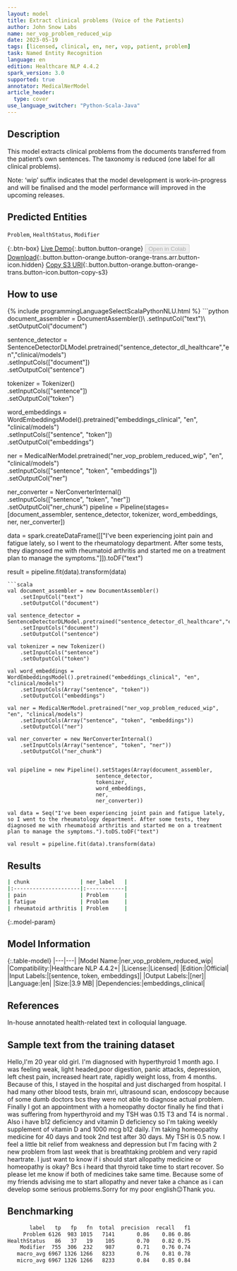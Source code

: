 ```yaml
---
layout: model
title: Extract clinical problems (Voice of the Patients)
author: John Snow Labs
name: ner_vop_problem_reduced_wip
date: 2023-05-19
tags: [licensed, clinical, en, ner, vop, patient, problem]
task: Named Entity Recognition
language: en
edition: Healthcare NLP 4.4.2
spark_version: 3.0
supported: true
annotator: MedicalNerModel
article_header:
  type: cover
use_language_switcher: "Python-Scala-Java"
---
```


## Description

This model extracts clinical problems from the documents transferred from the patient’s own sentences. The taxonomy is reduced (one label for all clinical problems).

Note: ‘wip’ suffix indicates that the model development is work-in-progress and will be finalised and the model performance will improved in the upcoming releases.

## Predicted Entities

`Problem`, `HealthStatus`, `Modifier`

{:.btn-box}
[Live Demo](https://demo.johnsnowlabs.com/healthcare/VOP/){:.button.button-orange}
<button class="button button-orange" disabled>Open in Colab</button>
[Download](https://s3.amazonaws.com/auxdata.johnsnowlabs.com/clinical/models/ner_vop_problem_reduced_wip_en_4.4.2_3.0_1684512630461.zip){:.button.button-orange.button-orange-trans.arr.button-icon.hidden}
[Copy S3 URI](s3://auxdata.johnsnowlabs.com/clinical/models/ner_vop_problem_reduced_wip_en_4.4.2_3.0_1684512630461.zip){:.button.button-orange.button-orange-trans.button-icon.button-copy-s3}

## How to use



<div class="tabs-box" markdown="1">
{% include programmingLanguageSelectScalaPythonNLU.html %}
```python
document_assembler = DocumentAssembler()\
    .setInputCol("text")\
    .setOutputCol("document")

sentence_detector = SentenceDetectorDLModel.pretrained("sentence_detector_dl_healthcare","en","clinical/models")\
    .setInputCols(["document"])\
    .setOutputCol("sentence")

tokenizer = Tokenizer() \
    .setInputCols(["sentence"]) \
    .setOutputCol("token")

word_embeddings = WordEmbeddingsModel().pretrained("embeddings_clinical", "en", "clinical/models")\
    .setInputCols(["sentence", "token"]) \
    .setOutputCol("embeddings")                

ner = MedicalNerModel.pretrained("ner_vop_problem_reduced_wip", "en", "clinical/models") \
    .setInputCols(["sentence", "token", "embeddings"]) \
    .setOutputCol("ner")

ner_converter = NerConverterInternal() \
    .setInputCols(["sentence", "token", "ner"]) \
    .setOutputCol("ner_chunk")
pipeline = Pipeline(stages=[document_assembler,
                            sentence_detector,
                            tokenizer,
                            word_embeddings,
                            ner,
                            ner_converter])

data = spark.createDataFrame([["I've been experiencing joint pain and fatigue lately, so I went to the rheumatology department. After some tests, they diagnosed me with rheumatoid arthritis and started me on a treatment plan to manage the symptoms."]]).toDF("text")

result = pipeline.fit(data).transform(data)
```
```scala
val document_assembler = new DocumentAssembler()
    .setInputCol("text")
    .setOutputCol("document")
    
val sentence_detector = SentenceDetectorDLModel.pretrained("sentence_detector_dl_healthcare","en","clinical/models")
    .setInputCols("document")
    .setOutputCol("sentence")
    
val tokenizer = new Tokenizer()
    .setInputCols("sentence")
    .setOutputCol("token")
    
val word_embeddings = WordEmbeddingsModel().pretrained("embeddings_clinical", "en", "clinical/models")
    .setInputCols(Array("sentence", "token"))
    .setOutputCol("embeddings")                
    
val ner = MedicalNerModel.pretrained("ner_vop_problem_reduced_wip", "en", "clinical/models")
    .setInputCols(Array("sentence", "token", "embeddings"))
    .setOutputCol("ner")
    
val ner_converter = new NerConverterInternal()
    .setInputCols(Array("sentence", "token", "ner"))
    .setOutputCol("ner_chunk")

        
val pipeline = new Pipeline().setStages(Array(document_assembler,
                            sentence_detector,
                            tokenizer,
                            word_embeddings,
                            ner,
                            ner_converter))    

val data = Seq("I've been experiencing joint pain and fatigue lately, so I went to the rheumatology department. After some tests, they diagnosed me with rheumatoid arthritis and started me on a treatment plan to manage the symptoms.").toDS.toDF("text")

val result = pipeline.fit(data).transform(data)
```
</div>

## Results

```bash
| chunk                | ner_label   |
|:---------------------|:------------|
| pain                 | Problem     |
| fatigue              | Problem     |
| rheumatoid arthritis | Problem     |

```

{:.model-param}
## Model Information

{:.table-model}
|---|---|
|Model Name:|ner_vop_problem_reduced_wip|
|Compatibility:|Healthcare NLP 4.4.2+|
|License:|Licensed|
|Edition:|Official|
|Input Labels:|[sentence, token, embeddings]|
|Output Labels:|[ner]|
|Language:|en|
|Size:|3.9 MB|
|Dependencies:|embeddings_clinical|

## References

In-house annotated health-related text in colloquial language.

## Sample text from the training dataset

Hello,I'm 20 year old girl. I'm diagnosed with hyperthyroid 1 month ago. I was feeling weak, light headed,poor digestion, panic attacks, depression, left chest pain, increased heart rate, rapidly weight loss,  from 4 months. Because of this, I stayed in the hospital and just discharged from hospital. I had many other blood tests, brain mri, ultrasound scan, endoscopy because of some dumb doctors bcs they were not able to diagnose actual problem. Finally I got an appointment with a homeopathy doctor finally he find that i was suffering from hyperthyroid and my TSH was 0.15 T3 and T4 is normal . Also i have b12 deficiency and vitamin D deficiency so I'm taking weekly supplement of vitamin D and 1000 mcg b12 daily. I'm taking homeopathy medicine for 40 days and took 2nd test after 30 days. My TSH is 0.5 now. I feel a little bit relief from weakness and depression but I'm facing with 2 new problem from last week that is breathtaking problem and very rapid heartrate. I just want to know if i should start allopathy medicine or homeopathy is okay? Bcs i heard that thyroid take time to start recover. So please let me know if both of medicines take same time. Because some of my friends advising me to start allopathy and never take a chance as i can develop some serious problems.Sorry for my poor english😐Thank you.

## Benchmarking

```bash
       label   tp   fp   fn  total  precision  recall   f1
     Problem 6126  983 1015   7141       0.86    0.86 0.86
HealthStatus   86   37   19    105       0.70    0.82 0.75
    Modifier  755  306  232    987       0.71    0.76 0.74
   macro_avg 6967 1326 1266   8233       0.76    0.81 0.78
   micro_avg 6967 1326 1266   8233       0.84    0.85 0.84
```
